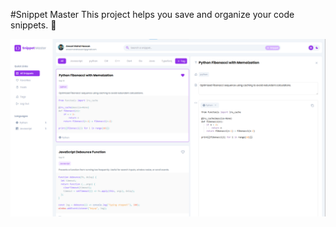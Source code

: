 #Snippet Master
This project helps you save and organize your code snippets. 🚀

![Snippet Demo](public/snip-light.png)
